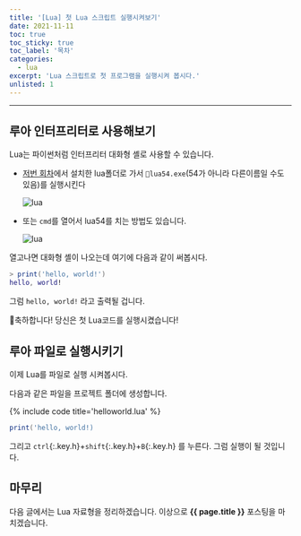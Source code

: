 ```yaml
---
title: '[Lua] 첫 Lua 스크립트 실행시켜보기'
date: 2021-11-11
toc: true
toc_sticky: true
toc_label: '목차'
categories:
  - lua
excerpt: 'Lua 스크립트로 첫 프로그램을 실행시켜 봅시다.'
unlisted: 1
---
```


---

## 루아 인터프리터로 사용해보기

Lua는 파이썬처럼 인터프리터 대화형 셸로 사용할 수 있습니다.

- [저번 회차](/lua/setup)에서 설치한 lua폴더로 가서 `🥞lua54.exe`(54가 아니라 다른이름일 수도 있음)를 실행시킨다

  ![lua](https://user-images.githubusercontent.com/83404333/141263869-ffe99fc2-d1f4-4850-b3b3-f906cab800fb.png)

- 또는 `cmd`를 열어서 lua54를 치는 방법도 있습니다.

  ![lua](https://user-images.githubusercontent.com/83404333/141263570-10c2bf1c-2c6f-46d9-81da-209289de3e95.png)

열고나면 대화형 셸이 나오는데 여기에 다음과 같이 써봅시다.

```lua
> print('hello, world!')
hello, world!
```

그럼 `hello, world!` 라고 출력될 겁니다.

🎉축하합니다! 당신은 첫 Lua코드를 실행시켰습니다!

## 루아 파일로 실행시키기

이제 Lua를 파일로 실행 시켜봅시다.

다음과 같은 파일을 프로젝트 폴더에 생성합니다.

{% include code title='helloworld.lua' %}

```lua
print('hello, world!)
```

그리고 `ctrl`{:.key.h}+`shift`{:.key.h}+`B`{:.key.h} 를 누른다.
그럼 실행이 될 것입니다.

## 마무리

다음 글에서는 Lua 자료형을 정리하겠습니다.
이상으로 **{{ page.title }}** 포스팅을 마치겠습니다.
